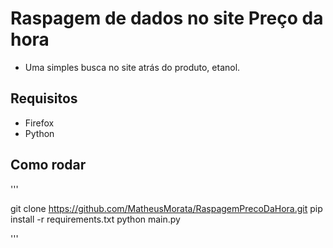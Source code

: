 # Raspagem de dados no site Preço da hora

- Uma simples busca no site atrás do produto, etanol.

## Requisitos

- Firefox 
- Python


## Como rodar 



'''


git clone https://github.com/MatheusMorata/RaspagemPrecoDaHora.git
pip install -r requirements.txt
python main.py



'''
